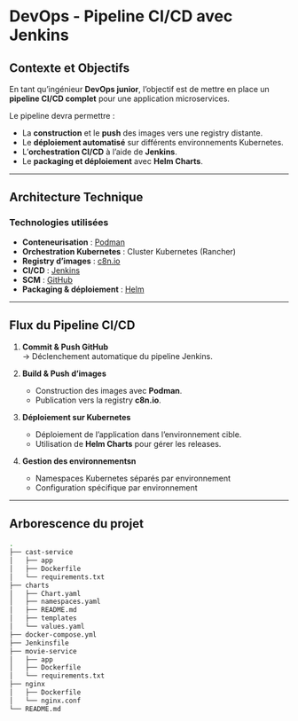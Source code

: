 # DevOps - Pipeline CI/CD avec Jenkins

## Contexte et Objectifs
En tant qu’ingénieur **DevOps junior**, l’objectif est de mettre en place un **pipeline CI/CD complet** pour une application microservices.  

Le pipeline devra permettre :
- La **construction** et le **push** des images vers une registry distante.  
- Le **déploiement automatisé** sur différents environnements Kubernetes.
- L’**orchestration CI/CD** à l’aide de **Jenkins**.  
- Le **packaging et déploiement** avec **Helm Charts**.  

---

## Architecture Technique

### Technologies utilisées
- **Conteneurisation** : [Podman](https://podman.io/)
- **Orchestration Kubernetes** : Cluster Kubernetes (Rancher) 
- **Registry d’images** : [c8n.io](https://c8n.io/)  
- **CI/CD** : [Jenkins](https://www.jenkins.io/)  
- **SCM** : [GitHub](https://github.com/)  
- **Packaging & déploiement** : [Helm](https://helm.sh/)  

---

## Flux du Pipeline CI/CD

1. **Commit & Push GitHub**  
   → Déclenchement automatique du pipeline Jenkins.  

2. **Build & Push d’images**  
   - Construction des images avec **Podman**.  
   - Publication vers la registry **c8n.io**.  

3. **Déploiement sur Kubernetes**  
   - Déploiement de l’application dans l’environnement cible.  
   - Utilisation de **Helm Charts** pour gérer les releases.  

4. **Gestion des environnementsn**  
   - Namespaces Kubernetes séparés par environnement  
   - Configuration spécifique par environnement
---

## Arborescence du projet

```bash
.
├── cast-service
│   ├── app
│   ├── Dockerfile
│   └── requirements.txt
├── charts
│   ├── Chart.yaml
│   ├── namespaces.yaml
│   ├── README.md
│   ├── templates
│   └── values.yaml
├── docker-compose.yml
├── Jenkinsfile
├── movie-service
│   ├── app
│   ├── Dockerfile
│   └── requirements.txt
├── nginx
│   ├── Dockerfile
│   └── nginx.conf
└── README.md

